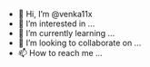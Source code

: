 - 👋 Hi, I’m @venka11x
- 👀 I’m interested in ...
- 🌱 I’m currently learning ...
- 💞️ I’m looking to collaborate on ...
- 📫 How to reach me ...

<!---
venka11x/venka11x is a ✨ special ✨ repository because its `README.md` (this file) appears on your GitHub profile.
You can click the Preview link to take a look at your changes.
--->
